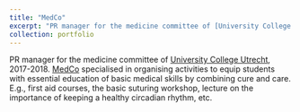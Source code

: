 ```yaml
---
title: "MedCo"
excerpt: "PR manager for the medicine committee of [University College Utrecht](https://www.uu.nl/organisatie/university-college-utrecht), 2017-2018. [MedCo](https://ucu.community/portfolio/medco/) specialised in organising activities to equip students with essential education of basic medical skills by combining cure and care. E.g., first aid courses, the basic suturing workshop, lecture on the importance of keeping a healthy circadian rhythm, etc."
collection: portfolio
---
```


PR manager for the medicine committee of [University College Utrecht](https://www.uu.nl/organisatie/university-college-utrecht), 2017-2018. [MedCo](https://ucu.community/portfolio/medco/) specialised in organising activities to equip students with essential education of basic medical skills by combining cure and care. E.g., first aid courses, the basic suturing workshop, lecture on the importance of keeping a healthy circadian rhythm, etc.
